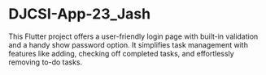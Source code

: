 # DJCSI-App-23_Jash
This Flutter project offers a user-friendly login page with built-in validation and a handy show password option. It simplifies task management with features like adding, checking off completed tasks, and effortlessly removing to-do tasks.
